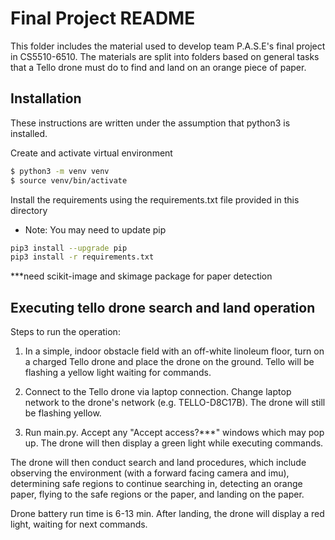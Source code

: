 # Final Project README

This folder includes the material used to develop team P.A.S.E's final project in CS5510-6510. The materials are split into folders based on general tasks that a Tello drone must do to find and land on an orange piece of paper.

## Installation

These instructions are written under the assumption that python3 is installed.

Create and activate virtual environment

```bash
$ python3 -m venv venv
$ source venv/bin/activate
```

Install the requirements using the requirements.txt file provided in this directory
* Note: You may need to update pip 

```bash
pip3 install --upgrade pip
pip3 install -r requirements.txt
```

***need scikit-image and skimage package for paper detection 
   
## Executing tello drone search and land operation

Steps to run the operation:

1. In a simple, indoor obstacle field with an off-white linoleum floor, turn on a charged Tello drone and place the drone on the ground. Tello will be flashing a yellow light waiting for commands.

2. Connect to the Tello drone via laptop connection. Change laptop network to the drone's network (e.g. TELLO-D8C17B). The drone will still be flashing yellow. 

3. Run main.py. Accept any "Accept access?***" windows which may pop up. The drone will then display a green light while executing commands.

The drone will then conduct search and land procedures, which include observing the environment (with a forward facing camera and imu), determining safe regions to continue searching in, detecting an orange paper, flying to the safe regions or the paper, and landing on the paper.

Drone battery run time is 6-13 min. After landing, the drone will display a red light, waiting for next commands.



